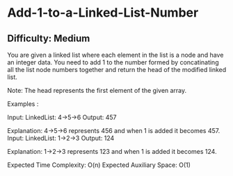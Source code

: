 # Add-1-to-a-Linked-List-Number

## Difficulty: Medium

You are given a linked list where each element in the list is a node and have an integer data. You need to add 1 to the number formed by concatinating all the list node numbers together and return the head of the modified linked list. 

Note: The head represents the first element of the given array.

Examples :

Input: LinkedList: 4->5->6
Output: 457

Explanation: 4->5->6 represents 456 and when 1 is added it becomes 457. 
Input: LinkedList: 1->2->3
Output: 124
 
Explanation:  1->2->3 represents 123 and when 1 is added it becomes 124. 

Expected Time Complexity: O(n)
Expected Auxiliary Space: O(1)
